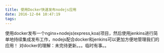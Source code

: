 ```yaml
---
title: 使用Docker快速发布nodejs应用
date: 2016-12-04 10:47:19
tags:
---
```

使用docker发布一个nginx+nodejs(express,koa)项目，然后使用jenkins进行简单地持续集成发布工作，nodejs配合docker和jenkins可以更加方便地管理我们的应用！
对docker的理解：未完待更新。。。临时有事。。